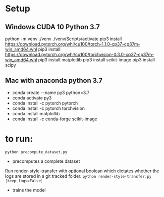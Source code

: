 
# Setup
## Windows CUDA 10 Python 3.7 
python -m venv ./venv
./venv/Scripts/activate
pip3 install https://download.pytorch.org/whl/cu100/torch-1.1.0-cp37-cp37m-win_amd64.whl
pip3 install https://download.pytorch.org/whl/cu100/torchvision-0.3.0-cp37-cp37m-win_amd64.whl
pip3 install matplotlib
pip3 install scikit-image
pip3 install scipy

## Mac with anaconda python 3.7
- conda create --name py3 python=3.7
- conda activate py3
- conda install -c pytorch pytorch
- conda install -c pytorch torchvision
- conda install matplotlib
- conda install -c conda-forge scikit-image

# to run:
`python precompute_dataset.py`
- precomputes a complete dataset

Run render-style-transfer with optional boolean which dictates whether the logs are stored in a git tracked folder. 
`python render-style-transfer.py [keep_logs=False]`
- trains the model
